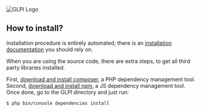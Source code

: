 ![GLPI Logo](https://raw.githubusercontent.com/glpi-project/glpi/main/pics/logos/logo-GLPI-250-black.png)

## How to install?

Installation procedure is entirely automated; there is an [installation documentation](https://readthedocs.org/projects/glpi-install/) you should rely on.

When you are using the source code, there are extra steps, to get all third party libraries installed.

First, [download and install composer](https://getcomposer.org/), a PHP dependency management tool.
Second, [download and install npm](https://www.npmjs.com/), a JS dependency management tool.
Once done, go to the GLPI directory and just run:

```bash
$ php bin/console dependencies install
```
